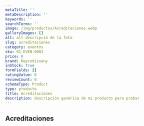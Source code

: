 ```yaml
---
metaTitle: ''
metaDescription: ''
keywords: ''
searchTerms: ''
image: /img/productos/Acreditaciones.webp
galleryImages: []
alt: alt descripció de la foto
slug: acreditaciones
category: eventos
sku: 01-EVEN-0003
price: 0
brand: Reprodisseny
inStock: true
formFields: []
ratingValue: 0
reviewCount: 0
schemaType: Product
type: producto
title: Acreditaciones
description: descripción genérica de mi producto para probar
---
```

## Acreditaciones
